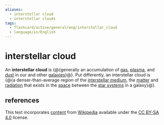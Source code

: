 ```yaml
---
aliases:
  - interstellar cloud
  - interstellar clouds
tags:
  - flashcard/active/general/eng/interstellar_cloud
  - language/in/English
---
```


# interstellar cloud

An __interstellar cloud__ is {@{generally an accumulation of [gas](gas.md), [plasma](plasma%20(physics).md), and [dust](cosmic%20dust.md) in our and other [galaxies](galaxy.md)}@}. Put differently, an interstellar cloud is {@{a denser-than-average region of the [interstellar medium](interstellar%20medium.md), the [matter](matter.md) and [radiation](radiation.md) that exists in the [space](outer%20space.md) between the [star systems](star%20system.md) in a galaxy}@}. <!--SR:!2026-07-06,538,330!2027-04-08,746,330-->

## references

This text incorporates [content](https://en.wikipedia.org/wiki/interstellar_cloud) from [Wikipedia](Wikipedia.md) available under the [CC BY-SA 4.0](https://creativecommons.org/licenses/by-sa/4.0/) license.
